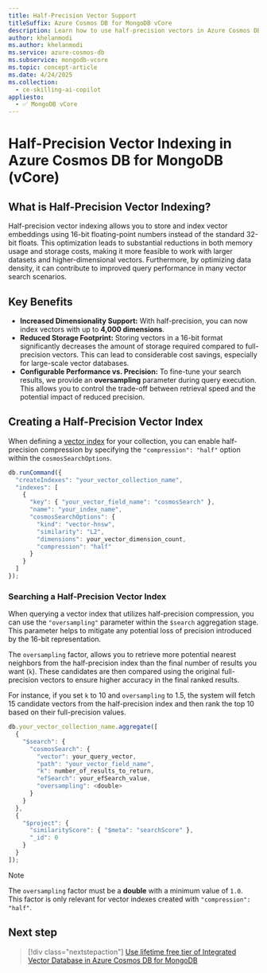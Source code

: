 ```yaml
---
title: Half-Precision Vector Support
titleSuffix: Azure Cosmos DB for MongoDB vCore
description: Learn how to use half-precision vectors in Azure Cosmos DB for MongoDB vCore for more efficient and scalable AI applications.
author: khelanmodi
ms.author: khelanmodi
ms.service: azure-cosmos-db
ms.subservice: mongodb-vcore
ms.topic: concept-article
ms.date: 4/24/2025
ms.collection:
  - ce-skilling-ai-copilot
appliesto:
  - ✅ MongoDB vCore
---
```


# Half-Precision Vector Indexing in Azure Cosmos DB for MongoDB (vCore)

## What is Half-Precision Vector Indexing?

Half-precision vector indexing allows you to store and index vector embeddings using 16-bit floating-point numbers instead of the standard 32-bit floats. This optimization leads to substantial reductions in both memory usage and storage costs, making it more feasible to work with larger datasets and higher-dimensional vectors. Furthermore, by optimizing data density, it can contribute to improved query performance in many vector search scenarios.

## Key Benefits

* **Increased Dimensionality Support:** With half-precision, you can now index vectors with up to **4,000 dimensions**. 
* **Reduced Storage Footprint:** Storing vectors in a 16-bit format significantly decreases the amount of storage required compared to full-precision vectors. This can lead to considerable cost savings, especially for large-scale vector databases.
* **Configurable Performance vs. Precision:** To fine-tune your search results, we provide an **oversampling** parameter during query execution. This allows you to control the trade-off between retrieval speed and the potential impact of reduced precision.

## Creating a Half-Precision Vector Index

When defining a [vector index](./vector-search.md#create-a-vector-index) for your collection, you can enable half-precision compression by specifying the `"compression": "half"` option within the `cosmosSearchOptions`.

```javascript
db.runCommand({
  "createIndexes": "your_vector_collection_name",
  "indexes": [
    {
      "key": { "your_vector_field_name": "cosmosSearch" },
      "name": "your_index_name",
      "cosmosSearchOptions": {
        "kind": "vector-hnsw",
        "similarity": "L2",
        "dimensions": your_vector_dimension_count,
        "compression": "half"
      }
    }
  ]
});
```

### Searching a Half-Precision Vector Index

When querying a vector index that utilizes half-precision compression, you can use the `"oversampling"` parameter within the `$search` aggregation stage. This parameter helps to mitigate any potential loss of precision introduced by the 16-bit representation.

The `oversampling` factor, allows you to retrieve more potential nearest neighbors from the half-precision index than the final number of results you want (`k`). These candidates are then compared using the original full-precision vectors to ensure higher accuracy in the final ranked results. 

For instance, if you set `k` to 10 and `oversampling` to 1.5, the system will fetch 15 candidate vectors from the half-precision index and then rank the top 10 based on their full-precision values.

```javascript
db.your_vector_collection_name.aggregate([
  {
    "$search": {
      "cosmosSearch": {
        "vector": your_query_vector,
        "path": "your_vector_field_name",
        "k": number_of_results_to_return,
        "efSearch": your_efSearch_value,
        "oversampling": <double>
      }
    }
  },
  {
    "$project": {
      "similarityScore": { "$meta": "searchScore" },
      "_id": 0
    }
  }
]);
```

> [!NOTE]
> The `oversampling` factor must be a **double** with a minimum value of `1.0`. This factor is only relevant for vector indexes created with `"compression": "half"`.

## Next step

> [!div class="nextstepaction"]
> [Use lifetime free tier of Integrated Vector Database in Azure Cosmos DB for MongoDB](free-tier.md)
